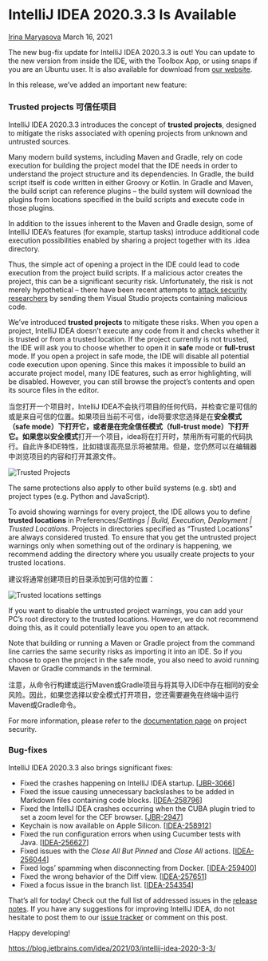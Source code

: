 # IntelliJ IDEA 2020.3.3 Is Available

[Irina Maryasova](https://blog.jetbrains.com/author/irina-maryasova-jetbrains-com) March 16, 2021

The new bug-fix update for IntelliJ IDEA 2020.3.3 is out! You can update to the new version from inside the IDE, with the Toolbox App, or using snaps if you are an Ubuntu user. It is also available for download from [our website](https://www.jetbrains.com/idea/download/?_ga=2.180702247.1486359510.1616506392-980181392.1600866411#section=mac).

In this release, we’ve added an important new feature:

### Trusted projects 可信任项目

IntelliJ IDEA 2020.3.3 introduces the concept of **trusted projects**, designed to mitigate the risks associated with opening projects from unknown and untrusted sources.

Many modern build systems, including Maven and Gradle, rely on code execution for building the project model that the IDE needs in order to understand the project structure and its dependencies. In Gradle, the build script itself is code written in either Groovy or Kotlin. In Gradle and Maven, the build script can reference plugins – the build system will download the plugins from locations specified in the build scripts and execute code in those plugins.

In addition to the issues inherent to the Maven and Gradle design, some of IntelliJ IDEA’s features (for example, startup tasks) introduce additional code execution possibilities enabled by sharing a project together with its .idea directory.

Thus, the simple act of opening a project in the IDE could lead to code execution from the project build scripts. If a malicious actor creates the project, this can be a significant security risk. Unfortunately, the risk is not merely hypothetical – there have been recent attempts to [attack security researchers](https://blog.google/threat-analysis-group/new-campaign-targeting-security-researchers/) by sending them Visual Studio projects containing malicious code.

We’ve introduced **trusted projects** to mitigate these risks. When you open a project, IntelliJ IDEA doesn’t execute any code from it and checks whether it is trusted or from a trusted location. If the project currently is not trusted, the IDE will ask you to choose whether to open it in **safe** mode or **full-trust** mode. If you open a project in safe mode, the IDE will disable all potential code execution upon opening. Since this makes it impossible to build an accurate project model, many IDE features, such as error highlighting, will be disabled. However, you can still browse the project’s contents and open its source files in the editor.

当您打开一个项目时，IntelliJ IDEA不会执行项目的任何代码，并检查它是可信的或是来自可信的位置。如果项目当前不可信，ide将要求您选择是在**安全模式（safe mode）**下打开它，或者是在**完全信任模式（full-trust mode）**下打开它。如果您以**安全模式**打开一个项目，idea将在打开时，禁用所有可能的代码执行。自此许多IDE特性，比如错误高亮显示将被禁用。但是，您仍然可以在编辑器中浏览项目的内容和打开其源文件。

![Trusted Projects](https://blog.jetbrains.com/wp-content/uploads/2021/03/Trusted-projects.png)

The same protections also apply to other build systems (e.g. sbt) and project types (e.g. Python and JavaScript).

To avoid showing warnings for every project, the IDE allows you to define **trusted locations** in Preferences/_Settings | Build, Execution, Deployment | Trusted Locations_. Projects in directories specified as “Trusted Locations” are always considered trusted. To ensure that you get the untrusted project warnings only when something out of the ordinary is happening, we recommend adding the directory where you usually create projects to your trusted locations.

建议将通常创建项目的目录添加到可信的位置：

![Trusted locations settings ](https://blog.jetbrains.com/wp-content/uploads/2021/03/Trusted-locations-settings.png)

If you want to disable the untrusted project warnings, you can add your PC’s root directory to the trusted locations. However, we do not recommend doing this, as it could potentially leave you open to an attack.

Note that building or running a Maven or Gradle project from the command line carries the same security risks as importing it into an IDE. So if you choose to open the project in the safe mode, you also need to avoid running Maven or Gradle commands in the terminal.

注意，从命令行构建或运行Maven或Gradle项目与将其导入IDE中存在相同的安全风险。因此，如果您选择以安全模式打开项目，您还需要避免在终端中运行Maven或Gradle命令。

For more information, please refer to the [documentation page](https://www.jetbrains.com/help/idea/2020.3/project-security.html) on project security.

### Bug-fixes

IntelliJ IDEA 2020.3.3 also brings significant fixes:

*   Fixed the crashes happening on IntelliJ IDEA startup. \[[JBR-3066](https://youtrack.jetbrains.com/issue/JBR-3066)\]
*   Fixed the issue causing unnecessary backslashes to be added in Markdown files containing code blocks. \[[IDEA-258796](https://youtrack.jetbrains.com/issue/IDEA-258796)\]
*   Fixed the IntelliJ IDEA crashes occurring when the CUBA plugin tried to set a zoom level for the CEF browser. \[[JBR-2947](https://youtrack.jetbrains.com/issue/JBR-2947)\]
*   Keychain is now available on Apple Silicon. \[[IDEA-258912](https://youtrack.jetbrains.com/issue/IDEA-258912)\]
*   Fixed the run configuration errors when using Cucumber tests with Java. \[[IDEA-256627](https://youtrack.jetbrains.com/issue/IDEA-256627)\]
*   Fixed issues with the _Close All But Pinned_ and _Close All_ actions. \[[IDEA-256044](https://youtrack.jetbrains.com/issue/IDEA-256044)\]
*   Fixed logs’ spamming when disconnecting from Docker. \[[IDEA-259400](https://youtrack.jetbrains.com/issue/IDEA-259400)\]
*   Fixed the wrong behavior of the Diff view. \[[IDEA-257651](https://youtrack.jetbrains.com/issue/IDEA-257651)\]
*   Fixed a focus issue in the branch list. \[[IDEA-254354](https://youtrack.jetbrains.com/issue/IDEA-254354)\]

That’s all for today! Check out the full list of addressed issues in the [release notes](https://confluence.jetbrains.com/display/IDEADEV/IntelliJ+IDEA+2020.3.3+(203.7717.56+build)+Release+Notes). If you have any suggestions for improving IntelliJ IDEA, do not hesitate to post them to our [issue tracker](https://youtrack.jetbrains.com/issues/IDEA) or comment on this post.

Happy developing!

https://blog.jetbrains.com/idea/2021/03/intellij-idea-2020-3-3/

